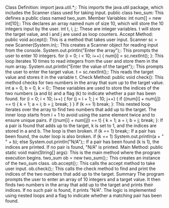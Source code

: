 Class Definition:
import java.util.*;: This imports the java.util package, which includes the Scanner class used for taking input.
public class two_sum: This defines a public class named two_sum.
Member Variables:
int num[] = new int[10];: This declares an array named num of size 10, which will store the 10 integers input by the user.
int t, i, j;: These are integer variables. t will store the target value, and i and j are used as loop counters.
Accept Method:
public void accept(): This is a method that takes user input.
Scanner sc = new Scanner(System.in);: This creates a Scanner object for reading input from the console.
System.out.println("Enter the array");: This prompts the user to enter 10 integers.
for (i = 0; i < 10; i++) { num[i] = sc.nextInt(); }: This loop iterates 10 times to read integers from the user and store them in the num array.
System.out.println("Enter the value of the target");: This prompts the user to enter the target value.
t = sc.nextInt();: This reads the target value and stores it in the variable t.
Check Method:
public void check(): This method checks for two numbers in the array that sum up to the target value.
int a = 0, b = 0, k = 0;: These variables are used to store the indices of the two numbers (a and b) and a flag (k) to indicate whether a pair has been found.
for (i = 0; i < 10; i++) { for (j = i + 1; j < 10; j++) { if ((num[i] + num[j]) == t) { k = 1; a = i; b = j; break; } } if (k == 1) break; }: This nested loop iterates over the array to find two numbers that add up to the target. The inner loop starts from i + 1 to avoid using the same element twice and to ensure unique pairs.
if ((num[i] + num[j]) == t) { k = 1; a = i; b = j; break; }: If a pair is found that adds up to the target, k is set to 1, and the indices are stored in a and b. The loop is then broken.
if (k == 1) break;: If a pair has been found, the outer loop is also broken.
if (k == 1) System.out.println(a + " " + b); else System.out.println("N/A");: If a pair has been found (k is 1), the indices are printed. If no pair is found, "N/A" is printed.
Main Method:
public static void main(String[] args): This is the main method where the program execution begins.
two_sum ob = new two_sum();: This creates an instance of the two_sum class.
ob.accept();: This calls the accept method to take user input.
ob.check();: This calls the check method to find and print the indices of the two numbers that add up to the target.
Summary
The program prompts the user to enter an array of 10 integers and a target value. It then finds two numbers in the array that add up to the target and prints their indices. If no such pair is found, it prints "N/A". The logic is implemented using nested loops and a flag to indicate whether a matching pair has been found.
